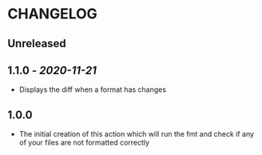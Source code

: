 # CHANGELOG

## Unreleased

## 1.1.0 - *2020-11-21*

- Displays the diff when a format has changes

## 1.0.0

- The initial creation of this action which will run the fmt and check if any of your files are not formatted correctly
